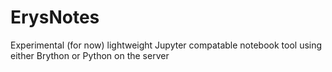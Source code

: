 # ErysNotes
Experimental (for now) lightweight Jupyter compatable notebook tool using either Brython or Python on the server

